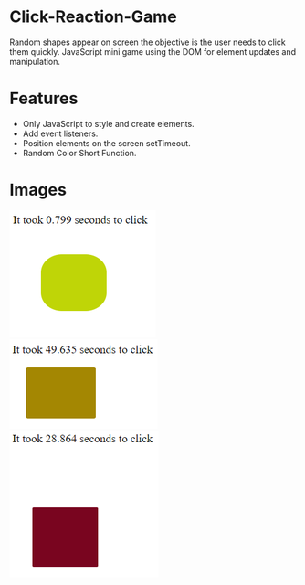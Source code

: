 # Click-Reaction-Game
Random shapes appear on screen the objective is the user needs to click them quickly. JavaScript mini game using the DOM for element updates and manipulation.

# Features
- Only JavaScript to style and create elements.
- Add event listeners.
- Position elements on the screen setTimeout.
- Random Color Short Function.

# Images
![](images/reaction1.PNG)
![](images/reaction2.PNG)
![](images/reaction3.PNG)

